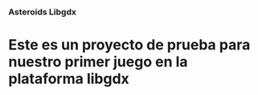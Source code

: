 ### Asteroids Libgdx

# Este es un proyecto de prueba para nuestro primer juego en la plataforma libgdx